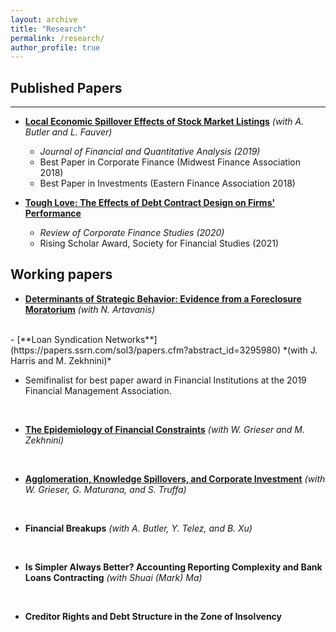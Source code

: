 ```yaml
---
layout: archive
title: "Research"
permalink: /research/
author_profile: true
---
```


## Published Papers

---
* [**Local Economic Spillover Effects of Stock Market Listings**](https://papers.ssrn.com/sol3/papers.cfm?abstract_id=2695464) *(with A. Butler and L. Fauver)*
  - *Journal of Financial and Quantitative Analysis (2019)*
  - Best Paper in Corporate Finance (Midwest Finance Association 2018)
  - Best Paper in Investments (Eastern Finance Association 2018)


* [**Tough Love: The Effects of Debt Contract Design on Firms' Performance**](https://papers.ssrn.com/sol3/papers.cfm?abstract_id=2551333)
  - *Review of Corporate Finance Studies (2020)*
  - Rising Scholar Award, Society for Financial Studies (2021)


## Working papers

- [**Determinants of Strategic Behavior: Evidence from a Foreclosure Moratorium**](https://papers.ssrn.com/sol3/papers.cfm?abstract_id=2946595) *(with N. Artavanis)*
<br />
- [**Loan Syndication Networks**](https://papers.ssrn.com/sol3/papers.cfm?abstract_id=3295980) *(with J. Harris and M. Zekhnini)*

  - Semifinalist for best paper award in Financial Institutions at the 2019 Financial Management Association.
<br />

- [**The Epidemiology of Financial Constraints**](https://papers.ssrn.com/sol3/papers.cfm?abstract_id=3904480) *(with W. Grieser and M. Zekhnini)*
<br />

- [**Agglomeration, Knowledge Spillovers, and Corporate Investment**](https://papers.ssrn.com/sol3/papers.cfm?abstract_id=2851588) *(with W. Grieser, G. Maturana, and S. Truffa)*
<br />

- **Financial Breakups** *(with A. Butler, Y. Telez, and B. Xu)*
<br />

- **Is Simpler Always Better? Accounting Reporting Complexity and Bank Loans Contracting**
*(with Shuai (Mark) Ma)*
<br />

- **Creditor Rights and Debt Structure in the Zone of Insolvency**





<!-- 
{% if author.googlescholar %}
  You can also find my articles on <u><a href="{{author.googlescholar}}">my Google Scholar profile</a>.</u>
{% endif %}

{% include base_path %}

{% for post in site.publications reversed %}
  {% include archive-single.html %}
{% endfor %}
 -->